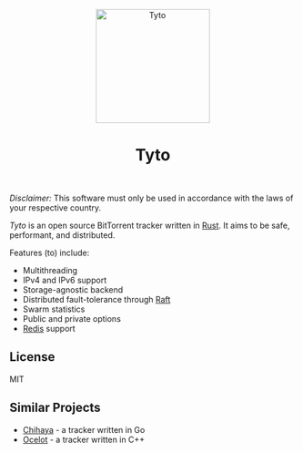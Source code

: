 <p align="center">
    <img alt="Tyto" title="Tyto" src="https://i.imgur.com/D9Lq6K2.png"
    width="200">
<h1 align="center">Tyto</h1><br>
</p>

*Disclaimer:* This software must only be used in accordance with the laws of your respective country.

_Tyto_ is an open source BitTorrent tracker written in [Rust](https://www.rust-lang.org). It aims to be safe, performant, and distributed.

Features (to) include:
- Multithreading
- IPv4 and IPv6 support
- Storage-agnostic backend
- Distributed fault-tolerance through [Raft](https://raft.github.io/)
- Swarm statistics
- Public and private options
- [Redis](https://redis.io) support

## License
MIT

## Similar Projects
- [Chihaya](https://github.com/chihaya/chihaya) - a tracker written in Go
- [Ocelot](https://github.com/WhatCD/Ocelot) - a tracker written in C++
